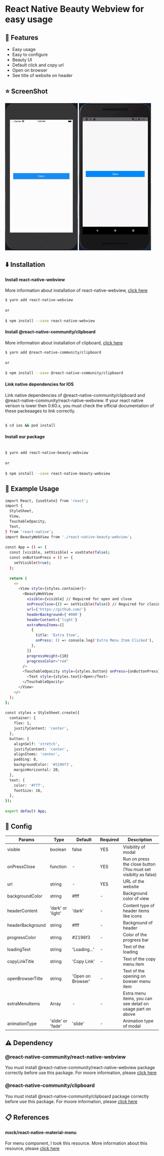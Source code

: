 # React Native Beauty Webview for easy usage
## :star2: Features
- Easy usage
- Easy to configure
- Beauty UI
- Default click and copy url
- Open on browser
- See title of website on header

## :star: ScreenShot

![](./assets/ios.gif)
![](./assets/android.gif)

## :arrow_down: Installation

#### Install react-native-webview
More information about installation of react-native-webview, <a href="https://github.com/react-native-community/react-native-webview/blob/master/docs/Getting-Started.md">click here</a>

```sh
$ yarn add react-native-webview

or

$ npm install --save react-native-webview


```

#### Install @react-native-community/clipboard
More information about installation of clipboard, <a href="https://github.com/react-native-community/clipboard">click here</a>

```sh
$ yarn add @react-native-community/clipboard

or

$ npm install --save @react-native-community/clipboard


```

#### Link native dependencies for IOS
Link native dependencies of @react-native-community/clipboard and @react-native-community/react-native-webview. If your react native verison is lower then 0.60.x, you must check the official documentation of these packeaages to link correctly.

```sh

$ cd ios && pod install

```
#### Install our package
```sh

$ yarn add react-native-beauty-webview

or

$ npm install --save react-native-beauty-webview

```

## :flashlight: Example Usage
```sh
import React, {useState} from 'react';
import {
  StyleSheet,
  View,
  TouchableOpacity,
  Text,
} from 'react-native';
import BeautyWebView from './react-native-beauty-webview';

const App = () => {
  const [visible, setVisible] = useState(false);
  const onButtonPress = () => {
    setVisible(true);
  };

  return (
    <>
      <View style={styles.container}>
        <BeautyWebView
          visible={visible} // Reguired for open and close
          onPressClose={() => setVisible(false)} // Reguired for closing the modal
          url={'https://github.com/'}
          headerBackground={'#000'}
          headerContent={'light'}
          extraMenuItems={[
            {
              title: 'Extra Item',
              onPress: () => console.log('Extra Menu Item Clicked'),
            },
          ]}
          progressHeight={10}
          progressColor="red"
        />
        <TouchableOpacity style={styles.button} onPress={onButtonPress}>
          <Text style={styles.text}>Open</Text>
        </TouchableOpacity>
      </View>
    </>
  );
};

const styles = StyleSheet.create({
  container: {
    flex: 1,
    justifyContent: 'center',
  },
  button: {
    alignSelf: 'stretch',
    justifyContent: 'center',
    alignItems: 'center',
    padding: 8,
    backgroundColor: '#2196f3',
    marginHorizontal: 20,
  },
  text: {
    color: '#fff',
    fontSize: 16,
  },
});

export default App;


```
## :paperclip: Config

| Params | Type | Default | Required | Description |
| --- | --- | --- | --- | --- |
| visible | boolean | false | YES | Visibility of modal |
| onPressClose | function | - | YES | Run on press the close button (You must set visibilty as false) |  
| url | string | - | YES | URL of the website |
| backgroundColor | string | #fff | - | Background color of view |
| headerContent | 'dark' or 'light' | 'dark' | - | Content type of header items like icons |
| headerBackground | string | #fff | - | Background of header |
| progressColor | string | #2196f3 | - | Color of the progress bar |
| loadingText | string | 'Loading...' | - | Text of the loading |
| copyLinkTitle | string | 'Copy Link' | - | Text of the copy menu item |
| openBrowserTitle | string | 'Open on Browser' | - | Text of the opening on bowser menu item |
| extraMenuItems | Array | - | - | Extra menu items, you can see detail on usage part on above |
| animationType | 'slide' or 'fade' | 'slide' | - | Animation type of modal |


## :warning: Dependency
### @react-native-community/react-native-webview
You must install @react-native-community/react-native-webview package correctly before use this package. For moore information, please <a href="https://github.com/react-native-community/react-native-webview/blob/master/docs/Getting-Started.md">click here</a>
### @react-native-community/clipboard
You must install @react-native-community/clipboard package correctly before use this package. For moore information, please <a href="https://github.com/react-native-community/clipboard">click here</a>

## :clipboard: References
#### mxck/react-native-material-menu
For menu component, I took this resource. More information about this resource, please <a href="https://github.com/mxck/react-native-material-menu">click here</a>

